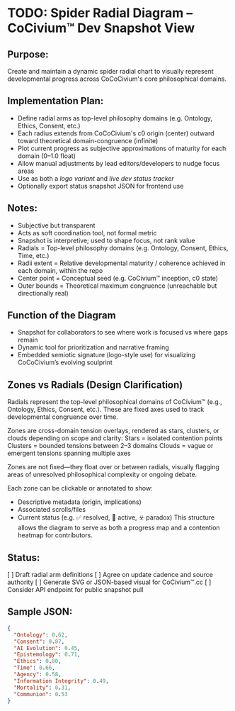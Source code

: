 # TODO: Spider Radial Diagram – CoCivium™ Dev Snapshot View

## Purpose:
Create and maintain a dynamic spider radial chart to visually represent developmental progress across CoCoCivium's core philosophical domains.

## Implementation Plan:
- Define radial arms as top-level philosophy domains (e.g. Ontology, Ethics, Consent, etc.)
- Each radius extends from CoCoCivium's c0 origin (center) outward toward theoretical domain-congruence (infinite)
- Plot current progress as subjective approximations of maturity for each domain (0–1.0 float)
- Allow manual adjustments by lead editors/developers to nudge focus areas
- Use as both a *logo variant* and *live dev status tracker*
- Optionally export status snapshot JSON for frontend use

## Notes:
- Subjective but transparent
- Acts as soft coordination tool, not formal metric
- Snapshot is interpretive; used to shape focus, not rank value
- Radials = Top-level philosophy domains (e.g. Ontology, Consent, Ethics, Time, etc.)
- Radii extent = Relative developmental maturity / coherence achieved in each domain, within the repo
- Center point = Conceptual seed (e.g. CoCivium™ inception, c0 state)
- Outer bounds = Theoretical maximum congruence (unreachable but directionally real)

## Function of the Diagram
- Snapshot for collaborators to see where work is focused vs where gaps remain
- Dynamic tool for prioritization and narrative framing
- Embedded semiotic signature (logo-style use) for visualizing CoCoCivium’s evolving soulprint

## Zones vs Radials (Design Clarification)
Radials represent the top-level philosophical domains of CoCivium™ (e.g., Ontology, Ethics, Consent, etc.). These are fixed axes used to track developmental congruence over time.

Zones are cross-domain tension overlays, rendered as stars, clusters, or clouds depending on scope and clarity:
Stars = isolated contention points
Clusters = bounded tensions between 2–3 domains
Clouds = vague or emergent tensions spanning multiple axes

Zones are not fixed—they float over or between radials, visually flagging areas of unresolved philosophical complexity or ongoing debate.

Each zone can be clickable or annotated to show:
- Descriptive metadata (origin, implications)
- Associated scrolls/files
- Current status (e.g. ✅ resolved, 🔁 active, ☣️ paradox)
This structure allows the diagram to serve as both a progress map and a contention heatmap for contributors.

## Status:
[ ] Draft radial arm definitions
[ ] Agree on update cadence and source authority
[ ] Generate SVG or JSON-based visual for CoCivium™.cc
[ ] Consider API endpoint for public snapshot pull

## Sample JSON:
```json
{
  "Ontology": 0.62,
  "Consent": 0.87,
  "AI Evolution": 0.45,
  "Epistemology": 0.71,
  "Ethics": 0.80,
  "Time": 0.66,
  "Agency": 0.58,
  "Information Integrity": 0.49,
  "Mortality": 0.31,
  "Communion": 0.53
}

